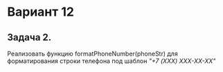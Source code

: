 # Вариант 12 
## Задача 2.
Реализовать функцию formatPhoneNumber(phoneStr) для форматирования строки телефона под шаблон _"+7 (XXX) XXX-XX-XX"_
